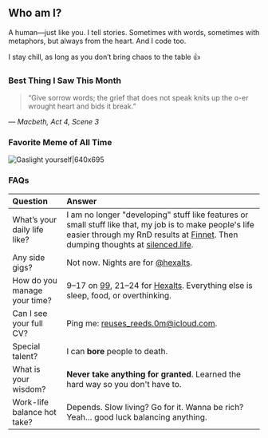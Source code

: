 ## Who am I?

A human—just like you. I tell stories. Sometimes with words, sometimes with metaphors, but always from the heart. And I code too.

I stay chill, as long as you don’t bring chaos to the table 👍

### Best Thing I Saw This Month

> “Give sorrow words; the grief that does not speak knits up the o-er wrought heart and bids it break.”

— _Macbeth, Act 4, Scene 3_

### Favorite Meme of All Time

![Gaslight yourself|640x695](https://github.com/user-attachments/assets/001e15c4-4000-49c8-ba7b-b866dc9dc745)

### FAQs

| Question | Answer |
|:-|:-|
| What’s your daily life like? | I am no longer "developing" stuff like features or small stuff like that, my job is to make people's life easier through my RnD results at [Finnet](https://www.finpay.id/tentangkami). Then dumping thoughts at [silenced.life](https://silenced.life). |
| Any side gigs? | Not now. Nights are for [@hexalts](https://github.com/hexalts). |
| How do you manage your time? | 9–17 on [99](https://www.finpay.id/tentangkami), 21–24 for [Hexalts](https://github.com/hexalts). Everything else is sleep, food, or overthinking. |
| Can I see your full CV? | Ping me: [reuses_reeds.0m@icloud.com](mailto:reuses_reeds.0m@icloud.com). |
| Special talent? | I can **bore** people to death. |
| What is your wisdom? | **Never take anything for granted**. Learned the hard way so you don't have to. |
| Work-life balance hot take? | Depends. Slow living? Go for it. Wanna be rich? Yeah… good luck balancing anything. |
